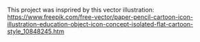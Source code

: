 This project was insprired by this vector illustration:
https://www.freepik.com/free-vector/paper-pencil-cartoon-icon-illustration-education-object-icon-concept-isolated-flat-cartoon-style_10848245.htm

